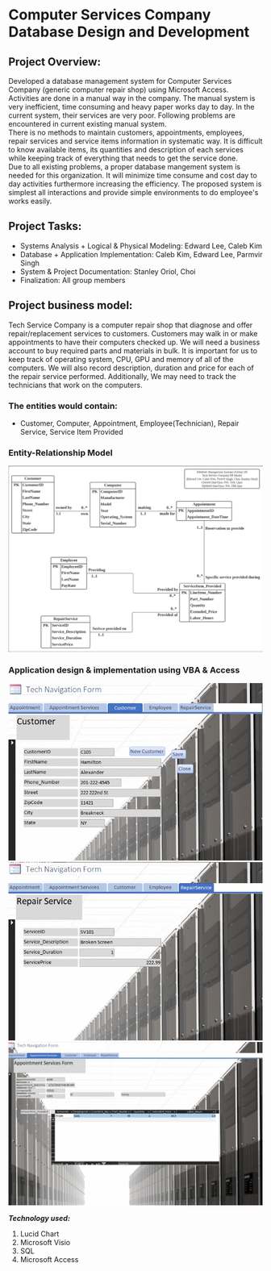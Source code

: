 # Computer Services Company Database Design and Development

## Project Overview:
Developed a database management system for Computer Services Company (generic computer repair shop) using Microsoft Access. <br>
Activities are done in a manual way in the company. The manual system is very inefficient, time consuming and heavy paper works day to day. In the current system, their services are very poor. Following problems are encountered in current existing manual system. <br>
There is no methods to maintain customers, appointments, employees, repair services and service items information in systematic way. It is difficult to know available items, its quantities and description of each services while keeping track of everything that needs to get the service done. <br>
Due to all existing problems, a proper database mangement system is needed for this organization. It will minimize time consume and cost day to day activities furthermore increasing the efficiency. The proposed system is simplest
all interactions and provide simple environments to do employee's works easily.

## Project Tasks:
- Systems Analysis + Logical & Physical Modeling: Edward Lee, Caleb Kim
- Database + Application Implementation: Caleb Kim, Edward Lee, Parmvir Singh
- System & Project Documentation: Stanley Oriol, Choi
- Finalization: All group members
 
## Project business model:
Tech Service Company is a computer repair shop that diagnose and offer repair/replacement services to customers. Customers may walk in or make appointments to have their computers checked up. We will need a business account to buy required parts and materials in bulk. It is important for us to keep track of operating system, CPU, GPU and memory of all of the computers. We will also record description, duration and price for each of the repair service performed. Additionally, We may need to track the technicians that work on the computers.

### The entities would contain:
- Customer, Computer, Appointment, Employee(Technician), Repair Service, Service Item Provided

### Entity-Relationship Model

![dim](https://github.com/Eddlee97/Computer-Service-Company-Database-Design-and-Development/blob/77c82247fc1d3d1278386679f77cc34f000a543d/Database%20Design%20(ER%20model).png)

### Application design & implementation using VBA & Access
![Alt text](https://github.com/Eddlee97/Computer-Service-Company-Database-Design-and-Development/blob/2879460ce8b04312837cd9aef92df36e34bda363/Application%20Implementation/customer%20form.png)
![Alt text](https://github.com/Eddlee97/Computer-Service-Company-Database-Design-and-Development/blob/2879460ce8b04312837cd9aef92df36e34bda363/Application%20Implementation/repair%20service%20form.png)
![Alt text](https://github.com/Eddlee97/Computer-Service-Company-Database-Design-and-Development/blob/2879460ce8b04312837cd9aef92df36e34bda363/Application%20Implementation/appointment%20service%20form.png)

***Technology used:***<br>
1. Lucid Chart
2. Microsoft Visio
3. SQL
4. Microsoft Access

